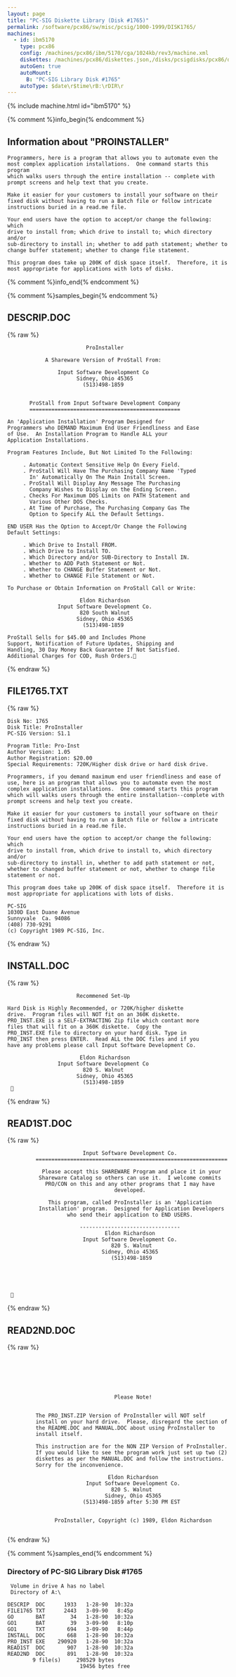 ```yaml
---
layout: page
title: "PC-SIG Diskette Library (Disk #1765)"
permalink: /software/pcx86/sw/misc/pcsig/1000-1999/DISK1765/
machines:
  - id: ibm5170
    type: pcx86
    config: /machines/pcx86/ibm/5170/cga/1024kb/rev3/machine.xml
    diskettes: /machines/pcx86/diskettes.json,/disks/pcsigdisks/pcx86/diskettes.json
    autoGen: true
    autoMount:
      B: "PC-SIG Library Disk #1765"
    autoType: $date\r$time\rB:\rDIR\r
---
```


{% include machine.html id="ibm5170" %}

{% comment %}info_begin{% endcomment %}

## Information about "PROINSTALLER"

    Programmers, here is a program that allows you to automate even the
    most complex application installations.  One command starts this program
    which walks users through the entire installation -- complete with
    prompt screens and help text that you create.
    
    Make it easier for your customers to install your software on their
    fixed disk without having to run a Batch file or follow intricate
    instructions buried in a read.me file.
    
    Your end users have the option to accept/or change the following: which
    drive to install from; which drive to install to; which directory and/or
    sub-directory to install in; whether to add path statement; whether to
    change buffer statement; whether to change file statement.
    
    This program does take up 200K of disk space itself.  Therefore, it is
    most appropriate for applications with lots of disks.
{% comment %}info_end{% endcomment %}

{% comment %}samples_begin{% endcomment %}

## DESCRIP.DOC

{% raw %}
```
                         ProInstaller

            A Shareware Version of ProStall From:

                Input Software Development Co
                      Sidney, Ohio 45365
                        (513)498-1859


       ProStall from Input Software Development Company
       ================================================

An 'Application Installation' Program Designed for
Programmers who DEMAND Maximum End User Friendliness and Ease
of Use.  An Installation Program to Handle ALL your
Application Installations.

Program Features Include, But Not Limited To the Following:

     . Automatic Context Sensitive Help On Every Field.
     . ProStall Will Have The Purchasing Company Name 'Typed
       In' Automatically On The Main Install Screen.
     . ProStall Will Display Any Message The Purchasing
       Company Wishes to Display on the Ending Screen.
     . Checks For Maximum DOS Limits on PATH Statement and
       Various Other DOS Checks.
     . At Time of Purchase, The Purchasing Company Gas The
       Option to Specify ALL the Default Settings.

END USER Has the Option to Accept/Or Change the Following
Default Settings:

     . Which Drive to Install FROM.
     . Which Drive to Install TO.
     . Which Directory and/or SUB-Directory to Install IN.
     . Whether to ADD Path Statement or Not.
     . Whether to CHANGE Buffer Statement or Not.
     . Whether to CHANGE File Statement or Not.

To Purchase or Obtain Information on ProStall Call or Write:

                       Eldon Richardson
                Input Software Development Co.
                       820 South Walnut
                      Sidney, Ohio 45365
                        (513)498-1859

ProStall Sells for $45.00 and Includes Phone
Support, Notification of Future Updates, Shipping and
Handling, 30 Day Money Back Guarantee If Not Satisfied.
Additional Charges for COD, Rush Orders.
```
{% endraw %}

## FILE1765.TXT

{% raw %}
```
Disk No: 1765                                                           
Disk Title: ProInstaller                                                
PC-SIG Version: S1.1                                                    
                                                                        
Program Title: Pro-Inst                                                 
Author Version: 1.05                                                    
Author Registration: $20.00                                             
Special Requirements: 720K/Higher disk drive or hard disk drive.        
                                                                        
Programmers, if you demand maximum end user friendliness and ease of    
use, here is an program that allows you to automate even the most       
complex application installations.  One command starts this program     
which will walks users through the entire installation--complete with   
prompt screens and help text you create.                                
                                                                        
Make it easier for your customers to install your software on their     
fixed disk without having to run a Batch file or follow a intricate     
instructions buried in a read.me file.                                  
                                                                        
Your end users have the option to accept/or change the following:  which
drive to install from, which drive to install to, which directory and/or
sub-directory to install in, whether to add path statement or not,      
whether to changed buffer statement or not, whether to change file      
statement or not.                                                       
                                                                        
This program does take up 200K of disk space itself.  Therefore it is   
most appropriate for applications with lots of disks.                   
                                                                        
PC-SIG                                                                  
1030D East Duane Avenue                                                 
Sunnyvale  Ca. 94086                                                    
(408) 730-9291                                                          
(c) Copyright 1989 PC-SIG, Inc.                                         
```
{% endraw %}

## INSTALL.DOC

{% raw %}
```
                      Recommened Set-Up

Hard Disk is Highly Recommended, or 720K/higher diskette
drive.  Program files will NOT fit on an 360K diskette.
PRO_INST.EXE is a SELF-EXTRACTING Zip file which contant more
files that will fit on a 360K diskette.  Copy the
PRO_INST.EXE file to directory on your hard disk. Type in
PRO_INST then press ENTER.  Read ALL the DOC files and if you
have any problems please call Input Software Development Co.

                       Eldon Richardson
                Input Software Development Co
                        820 S. Walnut
                      Sidney, Ohio 45365
                        (513)498-1859
 
```
{% endraw %}

## READ1ST.DOC

{% raw %}
```
                        Input Software Development Co.
         =============================================================

           Please accept this SHAREWARE Program and place it in your
          Shareware Catalog so others can use it.  I welcome commits
            PRO/CON on this and any other programs that I may have
                                  developed.

             This program, called ProInstaller is an 'Application
          Installation' program.  Designed for Application Developers
                   who send their application to END USERS.

                       --------------------------------
                               Eldon Richardson
                        Input Software Development Co.
                                 820 S. Walnut
                              Sidney, Ohio 45365
                                 (513)498-1859





 
```
{% endraw %}

## READ2ND.DOC

{% raw %}
```






                                  Please Note!


         The PRO_INST.ZIP Version of ProInstaller will NOT self
         install on your hard drive.  Please, disregard the section of
         the README.DOC and MANUAL.DOC about using ProInstaller to
         install itself.

         This instruction are for the NON ZIP Version of ProInstaller.
         If you would like to see the program work just set up two (2)
         diskettes as per the MANUAL.DOC and follow the instructions.
         Sorry for the inconvenience.

                                Eldon Richardson
                         Input Software Development Co.
                                 820 S. Walnut
                               Sidney, Ohio 45365
                        (513)498-1859 after 5:30 PM EST


               ProInstaller, Copyright (c) 1989, Eldon Richardson


```
{% endraw %}

{% comment %}samples_end{% endcomment %}

### Directory of PC-SIG Library Disk #1765

     Volume in drive A has no label
     Directory of A:\

    DESCRIP  DOC      1933   1-28-90  10:32a
    FILE1765 TXT      2443   3-09-90   8:45p
    GO       BAT        34   1-28-90  10:32a
    GO1      BAT        39   3-09-90   8:10p
    GO1      TXT       694   3-09-90   8:44p
    INSTALL  DOC       668   1-28-90  10:32a
    PRO_INST EXE    290920   1-28-90  10:32a
    READ1ST  DOC       907   1-28-90  10:32a
    READ2ND  DOC       891   1-28-90  10:32a
            9 file(s)     298529 bytes
                           19456 bytes free
